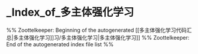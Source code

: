 # _Index_of_多主体强化学习
%% Zoottelkeeper: Beginning of the autogenerated [[多主体强化学习代码汇总|多主体强化学习]]习/多主体强化学习|多主体强化学习]]
%% Zoottelkeeper: End of the autogenerated index file list  %%
